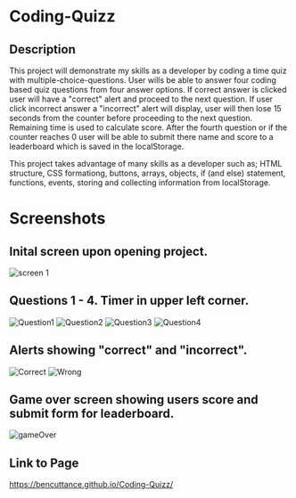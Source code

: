 # Coding-Quizz

## Description


This project will demonstrate my skills as a developer by coding a time quiz with multiple-choice-questions. User wills be able to answer four coding based quiz questions from four answer options. If correct answer is clicked user will have a "correct" alert and proceed to the next question. If user click incorrect answer a "incorrect" alert will display, user will then lose 15 seconds from the counter before proceeding to the next question. Remaining time is used to calculate score. After the fourth question or if the counter reaches 0 user will be able to submit there name and score to a leaderboard which is saved in the localStorage.

This project takes advantage of many skills as a developer such as; HTML structure, CSS formationg, buttons, arrays, objects, if (and else) statement, functions, events, storing and collecting information from localStorage.

# Screenshots
## Inital screen upon opening project.
![screen 1](https://user-images.githubusercontent.com/123234427/230893920-80282a60-e978-4577-a522-3be6290fded5.PNG)

## Questions 1 - 4. Timer in upper left corner.

![Question1](https://user-images.githubusercontent.com/123234427/230893905-d14aed83-de12-4211-8b0a-e7fc4b1479d8.PNG)
![Question2](https://user-images.githubusercontent.com/123234427/230893912-368dfc7b-5021-4ec1-aadc-030606ad16fa.PNG)
![Question3](https://user-images.githubusercontent.com/123234427/230893914-899ecb4c-88ab-4588-a4fb-e504722ee27f.PNG)
![Question4](https://user-images.githubusercontent.com/123234427/230893917-72a6d502-a062-4192-a07b-e322c3d7ccf6.PNG)

## Alerts showing "correct" and "incorrect".

![Correct](https://user-images.githubusercontent.com/123234427/230893896-0f39a980-fa90-4f78-b97c-3af2a5adf56d.PNG)
![Wrong](https://user-images.githubusercontent.com/123234427/230893923-cb9bfc7f-809b-4545-b61b-40fb764815f9.PNG)

## Game over screen showing users score and submit form for leaderboard.

![gameOver](https://user-images.githubusercontent.com/123234427/230893899-3079aa85-3956-43de-81de-e897391fcd9f.PNG)

## Link to Page

https://bencuttance.github.io/Coding-Quizz/


